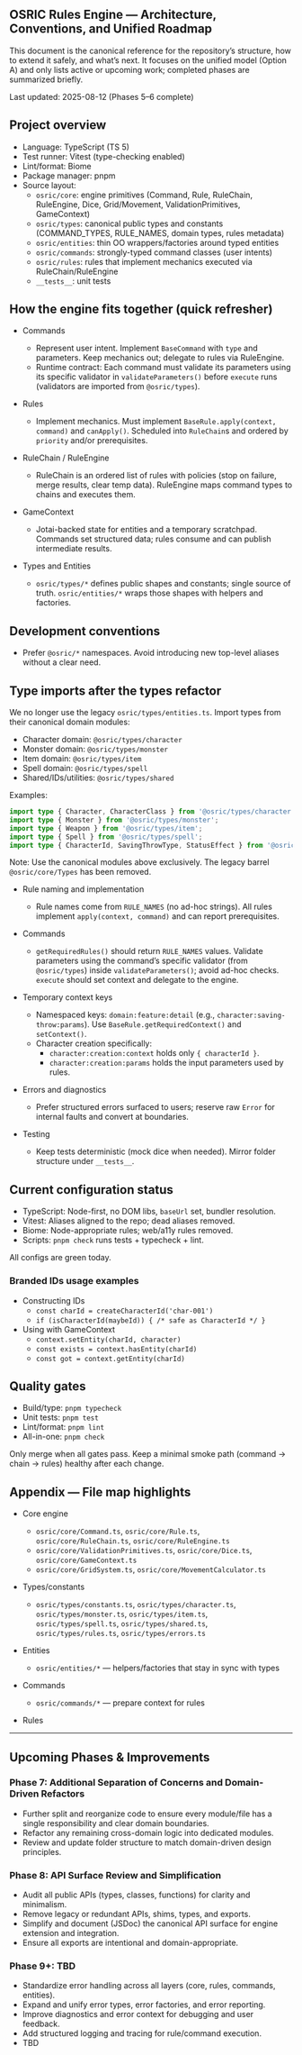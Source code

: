 ## OSRIC Rules Engine — Architecture, Conventions, and Unified Roadmap

This document is the canonical reference for the repository’s structure, how to extend it safely, and what’s next. It focuses on the unified model (Option A) and only lists active or upcoming work; completed phases are summarized briefly.

Last updated: 2025-08-12 (Phases 5–6 complete)


## Project overview

- Language: TypeScript (TS 5)
- Test runner: Vitest (type-checking enabled)
- Lint/format: Biome
- Package manager: pnpm
- Source layout:
  - `osric/core`: engine primitives (Command, Rule, RuleChain, RuleEngine, Dice, Grid/Movement, ValidationPrimitives, GameContext)
  - `osric/types`: canonical public types and constants (COMMAND_TYPES, RULE_NAMES, domain types, rules metadata)
  - `osric/entities`: thin OO wrappers/factories around typed entities
  - `osric/commands`: strongly-typed command classes (user intents)
  - `osric/rules`: rules that implement mechanics executed via RuleChain/RuleEngine
  - `__tests__`: unit tests


## How the engine fits together (quick refresher)

- Commands
  - Represent user intent. Implement `BaseCommand` with `type` and parameters. Keep mechanics out; delegate to rules via RuleEngine.
  - Runtime contract: Each command must validate its parameters using its specific validator in `validateParameters()` before `execute` runs (validators are imported from `@osric/types`).

- Rules
  - Implement mechanics. Must implement `BaseRule.apply(context, command)` and `canApply()`. Scheduled into `RuleChain`s and ordered by `priority` and/or prerequisites.

- RuleChain / RuleEngine
  - RuleChain is an ordered list of rules with policies (stop on failure, merge results, clear temp data). RuleEngine maps command types to chains and executes them.

- GameContext
  - Jotai-backed state for entities and a temporary scratchpad. Commands set structured data; rules consume and can publish intermediate results.

- Types and Entities
  - `osric/types/*` defines public shapes and constants; single source of truth. `osric/entities/*` wraps those shapes with helpers and factories.


## Development conventions

  - Prefer `@osric/*` namespaces. Avoid introducing new top-level aliases without a clear need.

## Type imports after the types refactor

We no longer use the legacy `osric/types/entities.ts`. Import types from their canonical domain modules:

- Character domain: `@osric/types/character`
- Monster domain: `@osric/types/monster`
- Item domain: `@osric/types/item`
- Spell domain: `@osric/types/spell`
- Shared/IDs/utilities: `@osric/types/shared`

Examples:

```ts
import type { Character, CharacterClass } from '@osric/types/character';
import type { Monster } from '@osric/types/monster';
import type { Weapon } from '@osric/types/item';
import type { Spell } from '@osric/types/spell';
import type { CharacterId, SavingThrowType, StatusEffect } from '@osric/types/shared';
```

Note: Use the canonical modules above exclusively. The legacy barrel `@osric/core/Types` has been removed.
- Rule naming and implementation
  - Rule names come from `RULE_NAMES` (no ad-hoc strings). All rules implement `apply(context, command)` and can report prerequisites.

- Commands
  - `getRequiredRules()` should return `RULE_NAMES` values. Validate parameters using the command’s specific validator (from `@osric/types`) inside `validateParameters()`; avoid ad-hoc checks. `execute` should set context and delegate to the engine.

- Temporary context keys
  - Namespaced keys: `domain:feature:detail` (e.g., `character:saving-throw:params`). Use `BaseRule.getRequiredContext()` and `setContext()`.
  - Character creation specifically:
    - `character:creation:context` holds only `{ characterId }`.
    - `character:creation:params` holds the input parameters used by rules.

- Errors and diagnostics
  - Prefer structured errors surfaced to users; reserve raw `Error` for internal faults and convert at boundaries.

- Testing
  - Keep tests deterministic (mock dice when needed). Mirror folder structure under `__tests__`.


## Current configuration status

- TypeScript: Node-first, no DOM libs, `baseUrl` set, bundler resolution.
- Vitest: Aliases aligned to the repo; dead aliases removed.
- Biome: Node-appropriate rules; web/a11y rules removed.
- Scripts: `pnpm check` runs tests + typecheck + lint.

All configs are green today.


### Branded IDs usage examples

- Constructing IDs
  - `const charId = createCharacterId('char-001')`
  - `if (isCharacterId(maybeId)) { /* safe as CharacterId */ }`
- Using with GameContext
  - `context.setEntity(charId, character)`
  - `const exists = context.hasEntity(charId)`
  - `const got = context.getEntity(charId)`


## Quality gates

- Build/type: `pnpm typecheck`
- Unit tests: `pnpm test`
- Lint/format: `pnpm lint`
- All-in-one: `pnpm check`

Only merge when all gates pass. Keep a minimal smoke path (command → chain → rules) healthy after each change.


## Appendix — File map highlights

- Core engine
  - `osric/core/Command.ts`, `osric/core/Rule.ts`, `osric/core/RuleChain.ts`, `osric/core/RuleEngine.ts`
  - `osric/core/ValidationPrimitives.ts`, `osric/core/Dice.ts`, `osric/core/GameContext.ts`
  - `osric/core/GridSystem.ts`, `osric/core/MovementCalculator.ts`

- Types/constants
  - `osric/types/constants.ts`, `osric/types/character.ts`, `osric/types/monster.ts`, `osric/types/item.ts`, `osric/types/spell.ts`, `osric/types/shared.ts`, `osric/types/rules.ts`, `osric/types/errors.ts`

- Entities
  - `osric/entities/*` — helpers/factories that stay in sync with types

- Commands
  - `osric/commands/*` — prepare context for rules

- Rules

---

## Upcoming Phases & Improvements

### Phase 7: Additional Separation of Concerns and Domain-Driven Refactors

- Further split and reorganize code to ensure every module/file has a single responsibility and clear domain boundaries.
- Refactor any remaining cross-domain logic into dedicated modules.
- Review and update folder structure to match domain-driven design principles.

### Phase 8: API Surface Review and Simplification

- Audit all public APIs (types, classes, functions) for clarity and minimalism.
- Remove legacy or redundant APIs, shims, types, and exports.
- Simplify and document (JSDoc) the canonical API surface for engine extension and integration.
- Ensure all exports are intentional and domain-appropriate.

### Phase 9+: TBD

- Standardize error handling across all layers (core, rules, commands, entities).
- Expand and unify error types, error factories, and error reporting.
- Improve diagnostics and error context for debugging and user feedback.
- Add structured logging and tracing for rule/command execution.
- TBD
